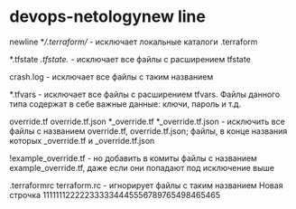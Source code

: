 # devops-netologynew line
newline
**/.terraform/* - исключает локальные каталоги .terraform

*.tfstate
*.tfstate.* - исключает все файлы с расширением tfstate

crash.log - исключает все файлы с таким названием 

*.tfvars - исключает все файлы с расширением tfvars. Файлы данного типа содержат в себе важные данные: ключи, пароль и т.д.

override.tf
override.tf.json
*_override.tf
*_override.tf.json - исключить все файлы с названием override.tf, override.tf.json; файлы, в конце названия которых _override.tf и _override.tf.json

!example_override.tf - но добавить в комиты файлы с названием example_override.tf, даже если они попадают под исключение выше

.terraformrc
terraform.rc - игнорирует файлы с таким названием
Новая строчка 111111122222333334445556789765498465465 
